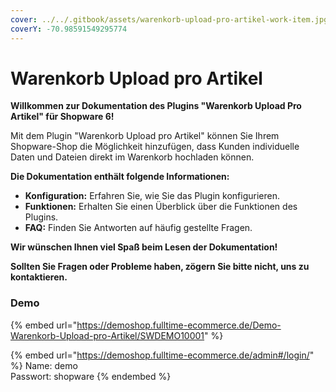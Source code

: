 ```yaml
---
cover: ../../.gitbook/assets/warenkorb-upload-pro-artikel-work-item.jpg
coverY: -70.98591549295774
---
```


# Warenkorb Upload pro Artikel

**Willkommen zur Dokumentation des Plugins "Warenkorb Upload Pro Artikel" für Shopware 6!**

Mit dem Plugin "Warenkorb Upload pro Artikel" können Sie Ihrem Shopware-Shop die Möglichkeit hinzufügen, dass Kunden individuelle Daten und Dateien direkt im Warenkorb hochladen können.

**Die Dokumentation enthält folgende Informationen:**

* **Konfiguration:** Erfahren Sie, wie Sie das Plugin konfigurieren.
* **Funktionen:** Erhalten Sie einen Überblick über die Funktionen des Plugins.
* **FAQ:** Finden Sie Antworten auf häufig gestellte Fragen.

**Wir wünschen Ihnen viel Spaß beim Lesen der Dokumentation!**

**Sollten Sie Fragen oder Probleme haben, zögern Sie bitte nicht, uns zu kontaktieren.**

### Demo

{% embed url="https://demoshop.fulltime-ecommerce.de/Demo-Warenkorb-Upload-pro-Artikel/SWDEMO10001" %}

{% embed url="https://demoshop.fulltime-ecommerce.de/admin#/login/" %}
Name: demo \
Passwort: shopware
{% endembed %}
